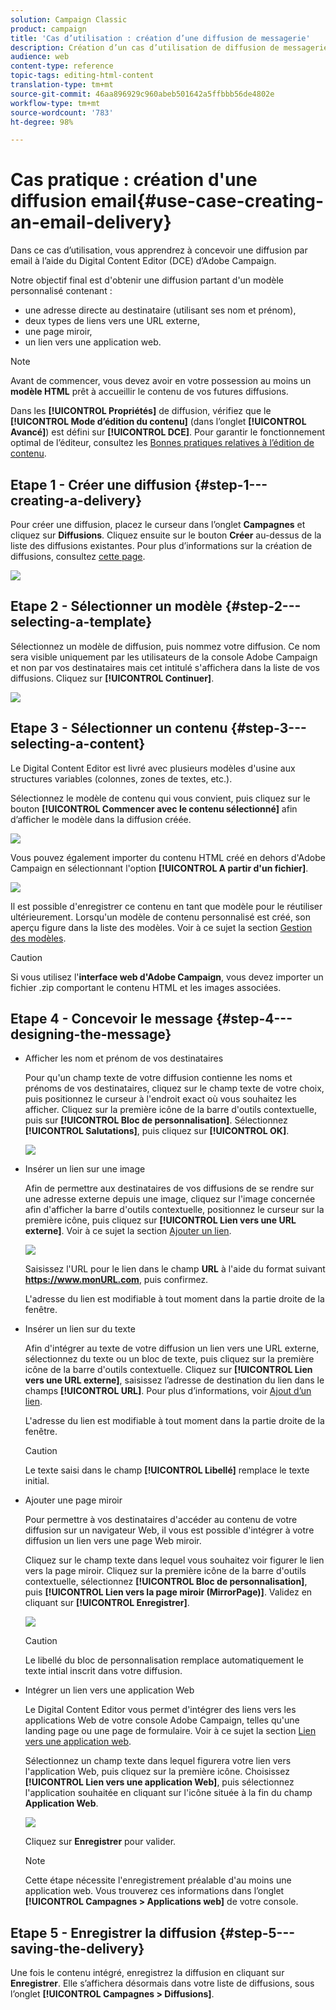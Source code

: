 ```yaml
---
solution: Campaign Classic
product: campaign
title: 'Cas d’utilisation : création d’une diffusion de messagerie'
description: Création d’un cas d’utilisation de diffusion de messagerie
audience: web
content-type: reference
topic-tags: editing-html-content
translation-type: tm+mt
source-git-commit: 46aa896929c960abeb501642a5ffbbb56de4802e
workflow-type: tm+mt
source-wordcount: '783'
ht-degree: 98%

---
```



# Cas pratique : création d&#39;une diffusion email{#use-case-creating-an-email-delivery}

Dans ce cas d’utilisation, vous apprendrez à concevoir une diffusion par email à l’aide du Digital Content Editor (DCE) d’Adobe Campaign.

Notre objectif final est d&#39;obtenir une diffusion partant d&#39;un modèle personnalisé contenant :

* une adresse directe au destinataire (utilisant ses nom et prénom),
* deux types de liens vers une URL externe,
* une page miroir,
* un lien vers une application web.

>[!NOTE]
>
>Avant de commencer, vous devez avoir en votre possession au moins un **modèle HTML** prêt à accueillir le contenu de vos futures diffusions.
>
>Dans les **[!UICONTROL Propriétés]** de diffusion, vérifiez que le **[!UICONTROL Mode d’édition du contenu]** (dans l’onglet **[!UICONTROL Avancé]**) est défini sur **[!UICONTROL DCE]**. Pour garantir le fonctionnement optimal de l’éditeur, consultez les [Bonnes pratiques relatives à l’édition de contenu](../../web/using/content-editing-best-practices.md).

## Etape 1 - Créer une diffusion {#step-1---creating-a-delivery}

Pour créer une diffusion, placez le curseur dans l’onglet **Campagnes** et cliquez sur **Diffusions**. Cliquez ensuite sur le bouton **Créer** au-dessus de la liste des diffusions existantes. Pour plus d’informations sur la création de diffusions, consultez [cette page](../../delivery/using/about-email-channel.md).

![](assets/delivery_step_1.png)

## Etape 2 - Sélectionner un modèle {#step-2---selecting-a-template}

Sélectionnez un modèle de diffusion, puis nommez votre diffusion. Ce nom sera visible uniquement par les utilisateurs de la console Adobe Campaign et non par vos destinataires mais cet intitulé s&#39;affichera dans la liste de vos diffusions. Cliquez sur **[!UICONTROL Continuer]**.

![](assets/dce_delivery_model.png)

## Etape 3 - Sélectionner un contenu {#step-3---selecting-a-content}

Le Digital Content Editor est livré avec plusieurs modèles d&#39;usine aux structures variables (colonnes, zones de textes, etc.).

Sélectionnez le modèle de contenu qui vous convient, puis cliquez sur le bouton **[!UICONTROL Commencer avec le contenu sélectionné]** afin d’afficher le modèle dans la diffusion créée.

![](assets/dce_select_model.png)

Vous pouvez également importer du contenu HTML créé en dehors d&#39;Adobe Campaign en sélectionnant l&#39;option **[!UICONTROL A partir d&#39;un fichier]**.

![](assets/dce_select_from_file_template.png)

Il est possible d&#39;enregistrer ce contenu en tant que modèle pour le réutiliser ultérieurement. Lorsqu&#39;un modèle de contenu personnalisé est créé, son aperçu figure dans la liste des modèles. Voir à ce sujet la section [Gestion des modèles](../../web/using/template-management.md).

>[!CAUTION]
>
>Si vous utilisez l&#39;**interface web d&#39;Adobe Campaign**, vous devez importer un fichier .zip comportant le contenu HTML et les images associées.

## Etape 4 - Concevoir le message {#step-4---designing-the-message}

* Afficher les nom et prénom de vos destinataires

   Pour qu&#39;un champ texte de votre diffusion contienne les noms et prénoms de vos destinataires, cliquez sur le champ texte de votre choix, puis positionnez le curseur à l&#39;endroit exact où vous souhaitez les afficher. Cliquez sur la première icône de la barre d&#39;outils contextuelle, puis sur **[!UICONTROL Bloc de personnalisation]**. Sélectionnez **[!UICONTROL Salutations]**, puis cliquez sur **[!UICONTROL OK]**.

   ![](assets/dce_personalizationblock_greetings.png)

* Insérer un lien sur une image

   Afin de permettre aux destinataires de vos diffusions de se rendre sur une adresse externe depuis une image, cliquez sur l&#39;image concernée afin d&#39;afficher la barre d&#39;outils contextuelle, positionnez le curseur sur la première icône, puis cliquez sur **[!UICONTROL Lien vers une URL externe]**. Voir à ce sujet la section [Ajouter un lien](../../web/using/editing-content.md#adding-a-link).

   ![](assets/dce_externalpage.png)

   Saisissez l&#39;URL pour le lien dans le champ **URL** à l&#39;aide du format suivant **https://www.monURL.com**, puis confirmez.

   L&#39;adresse du lien est modifiable à tout moment dans la partie droite de la fenêtre.

* Insérer un lien sur du texte

   Afin d&#39;intégrer au texte de votre diffusion un lien vers une URL externe, sélectionnez du texte ou un bloc de texte, puis cliquez sur la première icône de la barre d&#39;outils contextuelle. Cliquez sur **[!UICONTROL Lien vers une URL externe]**, saisissez l’adresse de destination du lien dans le champs **[!UICONTROL URL]**. Pour plus d’informations, voir [Ajout d’un lien](../../web/using/editing-content.md#adding-a-link).

   L&#39;adresse du lien est modifiable à tout moment dans la partie droite de la fenêtre.

   >[!CAUTION]
   >
   >Le texte saisi dans le champ **[!UICONTROL Libellé]** remplace le texte initial.

* Ajouter une page miroir

   Pour permettre à vos destinataires d&#39;accéder au contenu de votre diffusion sur un navigateur Web, il vous est possible d&#39;intégrer à votre diffusion un lien vers une page Web miroir.

   Cliquez sur le champ texte dans lequel vous souhaitez voir figurer le lien vers la page miroir. Cliquez sur la première icône de la barre d&#39;outils contextuelle, sélectionnez **[!UICONTROL Bloc de personnalisation]**, puis **[!UICONTROL Lien vers la page miroir (MirrorPage)]**. Validez en cliquant sur **[!UICONTROL Enregistrer]**.

   ![](assets/dce_mirrorpage.png)

   >[!CAUTION]
   >
   >Le libellé du bloc de personnalisation remplace automatiquement le texte intial inscrit dans votre diffusion.

* Intégrer un lien vers une application Web

   Le Digital Content Editor vous permet d&#39;intégrer des liens vers les applications Web de votre console Adobe Campaign, telles qu&#39;une landing page ou une page de formulaire. Voir à ce sujet la section [Lien vers une application web](../../web/using/editing-content.md#link-to-a-web-application).

   Sélectionnez un champ texte dans lequel figurera votre lien vers l&#39;application Web, puis cliquez sur la première icône. Choisissez **[!UICONTROL Lien vers une application Web]**, puis sélectionnez l&#39;application souhaitée en cliquant sur l&#39;icône située à la fin du champ **Application Web**.

   ![](assets/dce_webapp.png)

   Cliquez sur **Enregistrer** pour valider.

   >[!NOTE]
   >
   >Cette étape nécessite l&#39;enregistrement préalable d&#39;au moins une application web. Vous trouverez ces informations dans l’onglet **[!UICONTROL Campagnes > Applications web]** de votre console.

## Etape 5 - Enregistrer la diffusion {#step-5---saving-the-delivery}

Une fois le contenu intégré, enregistrez la diffusion en cliquant sur **Enregistrer**. Elle s’affichera désormais dans votre liste de diffusions, sous l’onglet **[!UICONTROL Campagnes > Diffusions]**.
